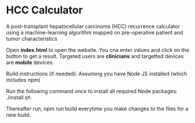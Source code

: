 # HCC Calculator

A post-transplant hepatocellular carcinoma (HCC) recurrence calculator using a machine-learning algorithm mapped on pre-operative patient and tumor characteristics

Open **index.html** to open the website. You cna enter values and click on the button to get a result. Targeted users are **clinicians** and targetted devices are **mobile** devices.

Build instructions (if needed):
Assuming you have Node JS installed (which includes npm)

Run the following command *once* to install all required Node packages:
./install.sh

Thereafter run,
npm run build
everytime you make changes to the files for a new build.
